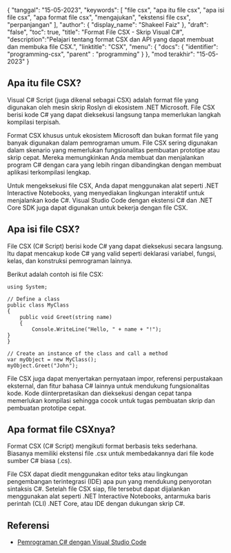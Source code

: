 {
"tanggal": "15-05-2023",
  "keywords": [
"file csx",
"apa itu file csx",
"apa isi file csx",
"apa format file csx",
"mengajukan",
"ekstensi file csx",
"perpanjangan"
],
  "author": {
"display_name": "Shakeel Faiz"
},
"draft": "false",
"toc": true,
"title": "Format File CSX - Skrip Visual C#",
  "description":"Pelajari tentang format CSX dan API yang dapat membuat dan membuka file CSX.",
"linktitle": "CSX",
  "menu": {
    "docs": {
      "identifier": "programming-csx",
"parent" : "programming"
}
},
"mod terakhir": "15-05-2023"
}

## Apa itu file CSX?

Visual C# Script (juga dikenal sebagai CSX) adalah format file yang digunakan oleh mesin skrip Roslyn di ekosistem .NET Microsoft. File CSX berisi kode C# yang dapat dieksekusi langsung tanpa memerlukan langkah kompilasi terpisah.

Format CSX khusus untuk ekosistem Microsoft dan bukan format file yang banyak digunakan dalam pemrograman umum. File CSX sering digunakan dalam skenario yang memerlukan fungsionalitas pembuatan prototipe atau skrip cepat. Mereka memungkinkan Anda membuat dan menjalankan program C# dengan cara yang lebih ringan dibandingkan dengan membuat aplikasi terkompilasi lengkap.

Untuk mengeksekusi file CSX, Anda dapat menggunakan alat seperti .NET Interactive Notebooks, yang menyediakan lingkungan interaktif untuk menjalankan kode C#. Visual Studio Code dengan ekstensi C# dan .NET Core SDK juga dapat digunakan untuk bekerja dengan file CSX.

## Apa isi file CSX?

File CSX (C# Script) berisi kode C# yang dapat dieksekusi secara langsung. Itu dapat mencakup kode C# yang valid seperti deklarasi variabel, fungsi, kelas, dan konstruksi pemrograman lainnya.

Berikut adalah contoh isi file CSX:

```
using System;

// Define a class
public class MyClass
{
    public void Greet(string name)
    {
        Console.WriteLine("Hello, " + name + "!");
}
}

// Create an instance of the class and call a method
var myObject = new MyClass();
myObject.Greet("John");

```

File CSX juga dapat menyertakan pernyataan impor, referensi perpustakaan eksternal, dan fitur bahasa C# lainnya untuk mendukung fungsionalitas kode. Kode diinterpretasikan dan dieksekusi dengan cepat tanpa memerlukan kompilasi sehingga cocok untuk tugas pembuatan skrip dan pembuatan prototipe cepat.

## Apa format file CSXnya?

Format CSX (C# Script) mengikuti format berbasis teks sederhana. Biasanya memiliki ekstensi file .csx untuk membedakannya dari file kode sumber C# biasa (.cs).

File CSX dapat diedit menggunakan editor teks atau lingkungan pengembangan terintegrasi (IDE) apa pun yang mendukung penyorotan sintaksis C#. Setelah file CSX siap, file tersebut dapat dijalankan menggunakan alat seperti .NET Interactive Notebooks, antarmuka baris perintah (CLI) .NET Core, atau IDE dengan dukungan skrip C#.

## Referensi
* [Pemrograman C# dengan Visual Studio Code](https://code.visualstudio.com/docs/languages/csharp)

